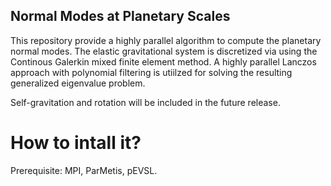 ## Normal Modes at Planetary Scales

This repository provide a highly parallel algorithm to compute the planetary normal modes. 
The elastic gravitational system is discretized via using the Continous Galerkin mixed finite element method. 
A highly parallel Lanczos approach with polynomial filtering is utiilzed for solving 
the resulting generalized eigenvalue problem. 

Self-gravitation and rotation will be included in the future release. 

# How to intall it? 
Prerequisite: MPI, ParMetis, pEVSL.


